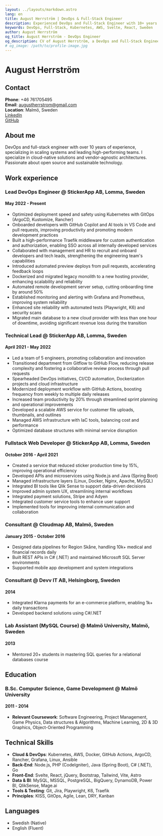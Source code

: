 ```yaml
---
layout: ../layouts/markdown.astro
lang: en
title: August Herrström | DevOps & Full-Stack Engineer
description: Experienced DevOps and Full-Stack Engineer with 10+ years in scaling systems, automation, and cloud infrastructure.
keywords: DevOps, Full-Stack, Kubernetes, AWS, Svelte, React, Sweden
author: August Herrström
og_title: August Herrström - DevOps Engineer
og_description: CV of August Herrström, a DevOps and Full-Stack Engineer with expertise in Kubernetes, AWS, and modern web development.
# og_image: /path/to/profile-image.jpg
---
```


# August Herrström

## Contact

**Phone**: +46 761705495  
**Email**: <augustherrstrom@gmail.com>  
**Location**: Malmö, Sweden  
<a href="https://www.linkedin.com/in/august-herrstr%C3%B6m-3a04547a/" target="_blank">LinkedIn</a>  
<a href="https://github.com/aggelito" target="_blank">GitHub</a>  

## About me

DevOps and full-stack engineer with over 10 years of experience, specializing in scaling systems and leading high-performing teams. I specialize in cloud-native solutions and vendor-agnostic architectures. Passionate about open source and sustainable technology.

## Work experience

### Lead DevOps Engineer @ StickerApp AB, Lomma, Sweden
#### May 2022 - Present

- Optimized deployment speed and safety using Kubernetes with GitOps (ArgoCD, Kustomize, Rancher)
- Onboarded developers with GitHub Copilot and AI tools in VS Code and pull requests, improving productivity and promoting modern development practices
- Built a high-performance Traefik middleware for custom authentication and authorization, enabling SSO across all internally developed services
- Collaborated with management and HR to recruit and onboard developers and tech leads, strengthening the engineering team's capabilities
- Introduced automated preview deploys from pull requests, accelerating feedback loops
- Dockerized and migrated legacy monolith to a new hosting provider, enhancing scalability and reliability
- Automated remote development server setup, cutting onboarding time by around 50%
- Established monitoring and alerting with Grafana and Prometheus, improving system reliability
- Enhanced site reliability with automated tests (Playwright, K6) and security scans
- Migrated main database to a new cloud provider with less than one hour of downtime, avoiding significant revenue loss during the transition

### Technical Lead @ StickerApp AB, Lomma, Sweden
#### April 2021 - May 2022

- Led a team of 5 engineers, promoting collaboration and innovation
- Transitioned department from Gitflow to GitHub Flow, reducing release complexity and fostering a collaborative review process through pull requests
- Spearheaded DevOps initiatives, CI/CD automation, Dockerization projects and cloud infrastructure
- Modernized deployment workflow with GitHub Actions, boosting frequency from weekly to multiple daily releases
- Increased team productivity by 20% through streamlined sprint planning and operational improvements
- Developed a scalable AWS service for customer file uploads, thumbnails, and outlines
- Managed AWS infrastructure with IaC tools, balancing cost and performance  
- Optimized database structures with minimal service disruption

### Fullstack Web Developer @ StickerApp AB, Lomma, Sweden
#### October 2016 - April 2021


- Created a service that reduced sticker production time by 15%, improving operational efficiency  
- Developed APIs and microservices using Node.js and Java (Spring Boot)  
- Managed infrastructure layers (Linux, Docker, Nginx, Apache, MySQL)  
- Integrated BI tools like Qlik Sense to support data-driven decisions  
- Improved admin system UX, streamlining internal workflows  
- Integrated payment solutions, Stripe and Adyen
- Integrated customer service tools to enhance user support
- Implemented tools for improving internal communication and collaboration

### Consultant @ Cloudmap AB, Malmö, Sweden
#### January 2015 - October 2016


- Designed data pipelines for Region Skåne, handling 10k+ medical and financial records daily  
- Built REST APIs in C# (.NET) and maintained Microsoft SQL Server environments  
- Supported mobile app development and system integrations  

### Consultant @ Devv IT AB, Helsingborg, Sweden
#### 2014


- Integrated Klarna payments for an e-commerce platform, enabling 1k+ daily transactions  
- Developed backend solutions using C#/.NET  

### Lab Assistant (MySQL Course) @ Malmö University, Malmö, Sweden
#### 2013

- Mentored 20+ students in mastering SQL queries for a relational databases course  

## Education

### B.Sc. Computer Science, Game Development @ Malmö University
#### 2011 - 2014

- **Relevant Coursework**: Software Engineering, Project Management, Game Physics, Data structures & Algorithms, Machine Learning, 2D & 3D Graphics, Object-Oriented Programming

## Technical Skills

- **Cloud & DevOps**: Kubernetes, AWS, Docker, GitHub Actions, ArgoCD, Rancher, Grafana, Linux, Ansible
- **Back-End**: Node.js, PHP (CodeIgniter), Java (Spring Boot), C# (.NET), Go
- **Front-End**: Svelte, React, jQuery, Bootstrap, Tailwind, Vite, Astro
- **Data & BI**: MySQL, MSSQL, PostgreSQL, BigQuery, DynamoDB, Power BI, QlikSense, Mage.ai
- **Tools & Testing**: Git, Jira, Playwright, K6, Traefik
- **Principles**: KISS, GitOps, Agile, Lean, DRY, Kanban

## Languages

- Swedish (Native)  
- English (Fluent)
